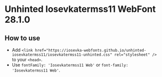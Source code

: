 # Unhinted Iosevkatermss11 WebFont 28.1.0

## How to use

- Add `<link href="https://iosevka-webfonts.github.io/unhinted-iosevkatermss11/iosevkatermss11-unhinted.css" rel="stylesheet" />` to your `<head>`.
- Use `fontFamily: 'Iosevkatermss11 Web'` or `font-family: 'Iosevkatermss11 Web'`.
